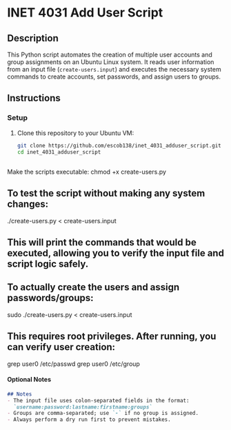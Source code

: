 # INET 4031 Add User Script

## Description
This Python script automates the creation of multiple user accounts and group assignments on an Ubuntu Linux system. 
It reads user information from an input file (`create-users.input`) and executes the necessary system commands to create accounts, set passwords, and assign users to groups.

## Instructions

### Setup
1. Clone this repository to your Ubuntu VM:
   ```bash
   git clone https://github.com/escob138/inet_4031_adduser_script.git
   cd inet_4031_adduser_script
##
 Make the scripts executable:
chmod +x create-users.py

## To test the script without making any system changes:
./create-users.py < create-users.input

## This will print the commands that would be executed, allowing you to verify the input file and script logic safely.

## To actually create the users and assign passwords/groups:
sudo ./create-users.py < create-users.input

## This requires root privileges. After running, you can verify user creation:
grep user0 /etc/passwd
grep user0 /etc/group

#### **Optional Notes**
```markdown
## Notes
- The input file uses colon-separated fields in the format:  
  `username:password:lastname:firstname:groups`
- Groups are comma-separated; use `-` if no group is assigned.
- Always perform a dry run first to prevent mistakes.
